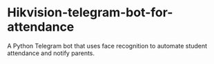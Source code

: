 # Hikvision-telegram-bot-for-attendance
A Python Telegram bot that uses face recognition to automate student attendance and notify parents.

